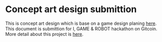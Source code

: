 # Concept art design submittion

This is concept art design which is base on a game design planing [here](../GameDesignSubmittion/). This document is submittion for I, GAME & ROBOT hackathon on Gitcoin. More detail about this project is [here](../../).
